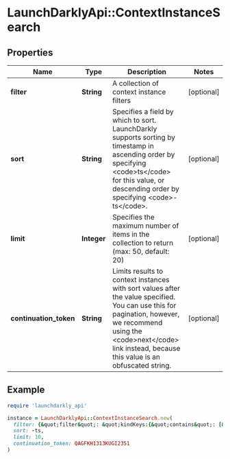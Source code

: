 # LaunchDarklyApi::ContextInstanceSearch

## Properties

| Name | Type | Description | Notes |
| ---- | ---- | ----------- | ----- |
| **filter** | **String** | A collection of context instance filters | [optional] |
| **sort** | **String** | Specifies a field by which to sort. LaunchDarkly supports sorting by timestamp in ascending order by specifying &lt;code&gt;ts&lt;/code&gt; for this value, or descending order by specifying &lt;code&gt;-ts&lt;/code&gt;. | [optional] |
| **limit** | **Integer** | Specifies the maximum number of items in the collection to return (max: 50, default: 20) | [optional] |
| **continuation_token** | **String** | Limits results to context instances with sort values after the value specified. You can use this for pagination, however, we recommend using the &lt;code&gt;next&lt;/code&gt; link instead, because this value is an obfuscated string. | [optional] |

## Example

```ruby
require 'launchdarkly_api'

instance = LaunchDarklyApi::ContextInstanceSearch.new(
  filter: {&quot;filter&quot;: &quot;kindKeys:{&quot;contains&quot;: [&quot;user:Henry&quot;]},&quot;sort&quot;: &quot;-ts&quot;,&quot;limit&quot;: 50},
  sort: -ts,
  limit: 10,
  continuation_token: QAGFKH1313KUGI2351
)
```

